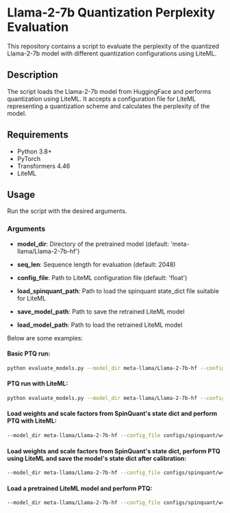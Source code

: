 # Llama-2-7b Quantization Perplexity Evaluation

This repository contains a script to evaluate the perplexity of the quantized Llama-2-7b model with different quantization configurations using LiteML.

## Description

The script loads the Llama-2-7b model from HuggingFace and performs quantization using LiteML. It accepts a configuration file for LiteML representing a quantization scheme and calculates the perplexity of the model.

## Requirements

- Python 3.8+
- PyTorch
- Transformers 4.46
- LiteML


## Usage

Run the script with the desired arguments.

### Arguments

* **model_dir**: Directory of the pretrained model (default: 'meta-llama/Llama-2-7b-hf')
 
* **seq_len**: Sequence length for evaluation (default: 2048)

* **config_file**: Path to LiteML configuration file (default: 'float')

* **load_spinquant_path**: Path to load the spinquant state_dict file suitable for LiteML

* **save_model_path**: Path to save the retrained LiteML model

* **load_model_path**: Path to load the retrained LiteML model

Below are some examples:

#### Basic PTQ run:
```bash
python evaluate_models.py --model_dir meta-llama/Llama-2-7b-hf --config_file configs/w8a8_npm_v1_3_4.yaml
```

#### PTQ run with LiteML:
```bash
python evaluate_models.py --model_dir meta-llama/Llama-2-7b-hf --config_file configs/w8a8_npm_v1_3_4.yaml
```

#### Load weights and scale factors from SpinQuant's state dict and perform PTQ with LiteML:
```bash
--model_dir meta-llama/Llama-2-7b-hf --config_file configs/spinquant/w4a8_liteml_spinquant_e.yaml --load_spinquant_path /path/to/spinquant.pth
```

#### Load weights and scale factors from SpinQuant's state dict, perform PTQ using LiteML and save the model's state dict after calibration:
```bash
--model_dir meta-llama/Llama-2-7b-hf --config_file configs/spinquant/w4a8_liteml_spinquant_e.yaml --load_spinquant_path /path/to/spinquant.pth --save_model_path /path/to/liteml_spinquant.pth
```

#### Load a pretrained LiteML model and perform PTQ:
```bash
--model_dir meta-llama/Llama-2-7b-hf --config_file configs/spinquant/w4a8_liteml_spinquant_e.yaml --load_model_path /path/to/liteml_spinquant.pth
```
